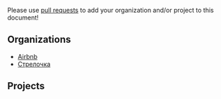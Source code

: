 Please use [pull requests](https://github.com/react-dates/react-dates/pull/new) to add your organization and/or project to this document!

Organizations
----------
 - [Airbnb](https://github.com/airbnb)
 - [Стрелочка](https://strelchka.ru)

Projects
----------
